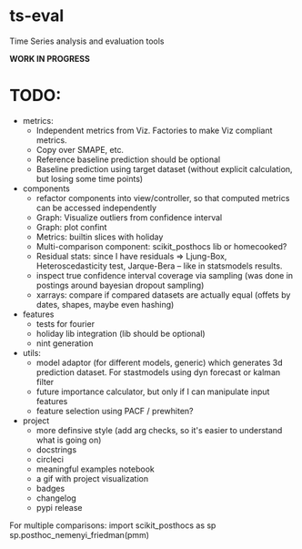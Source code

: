 # ts-eval
Time Series analysis and evaluation tools

**WORK IN PROGRESS**

# TODO:

* metrics:
  * Independent metrics from Viz. Factories to make Viz compliant metrics.
  * Copy over SMAPE, etc.
  * Reference baseline prediction should be optional
  * Baseline prediction using target dataset (without explicit calculation, but losing some time points)
* components
  * refactor components into view/controller, so that computed metrics can be accessed independently
  * Graph: Visualize outliers from confidence interval
  * Graph: plot confint
  * Metrics: builtin slices with holiday
  * Multi-comparison component: scikit_posthocs lib or homecooked?
  * Residual stats: since I have residuals => Ljung-Box, Heteroscedasticity test, Jarque-Bera – like in statsmodels results.
  * inspect true confidence interval coverage via sampling (was done in postings around bayesian dropout sampling)
  * xarrays: compare if compared datasets are actually equal (offets by dates, shapes, maybe even hashing)
* features
  * tests for fourier
  * holiday lib integration (lib should be optional)
  * nint generation
* utils:
  * model adaptor (for different models, generic) which generates 3d prediction dataset. For stastmodels using dyn forecast or kalman filter
  * future importance calculator, but only if I can manipulate input features
  * feature selection using PACF / prewhiten?
* project
  * more definsive style (add arg checks, so it's easier to understand what is going on)
  * docstrings
  * circleci
  * meaningful examples notebook
  * a gif with project visualization
  * badges
  * changelog
  * pypi release


For multiple comparisons:
    import scikit_posthocs as sp
    sp.posthoc_nemenyi_friedman(pmm)
